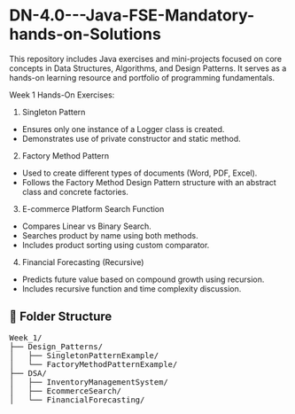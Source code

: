 # DN-4.0---Java-FSE-Mandatory-hands-on-Solutions
This repository includes Java exercises and mini-projects focused on core concepts in Data Structures, Algorithms, and Design Patterns. It serves as a hands-on learning resource and portfolio of programming fundamentals.

Week 1 Hands-On Exercises:

1. Singleton Pattern
  <ul>
    <li>Ensures only one instance of a Logger class is created.</li>
    <li>Demonstrates use of private constructor and static method.</li>
  </ul>


2. Factory Method Pattern
<ul>
    <li>Used to create different types of documents (Word, PDF, Excel).</li>
    <li>Follows the Factory Method Design Pattern structure with an abstract class and concrete factories.</li>
</ul>

3.  E-commerce Platform Search Function
<ul>
    <li>Compares Linear vs Binary Search.</li>
    <li>Searches product by name using both methods.</li>
    <li>Includes product sorting using custom comparator.</li>
</ul>

4. Financial Forecasting (Recursive)
<ul>
    <li>Predicts future value based on compound growth using recursion.</li>
    <li>Includes recursive function and time complexity discussion.</li>
</ul>



<h2>📁 Folder Structure</h2>
<pre>
Week_1/
├── Design_Patterns/
│   ├── SingletonPatternExample/
│   └── FactoryMethodPatternExample/
├── DSA/
│   ├── InventoryManagementSystem/
│   ├── EcommerceSearch/
│   └── FinancialForecasting/
</pre>


